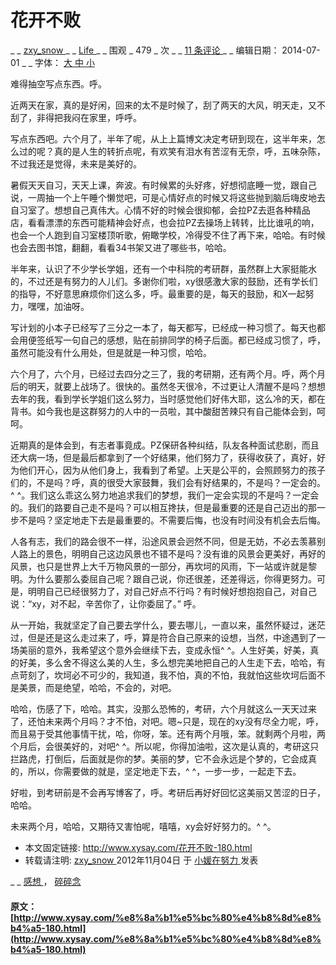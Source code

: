 #  花开不败 

_ _ [ zxy_snow ](http://www.xysay.com/author/zxy_snow) _ _ [ Life ](http://www.xysay.com/category/life) _ _ 围观 _ 479 _ 次  _ _ [ 11 条评论 ](http://www.xysay.com/%e8%8a%b1%e5%bc%80%e4%b8%8d%e8%b4%a5-180.html#comments) _ _ 编辑日期：  2014-07-01  _ _ 字体： [ 大 ](javascript:;) [ 中 ](javascript:;) [ 小 ](javascript:;)

难得抽空写点东西。呼。   
  
近两天在家，真的是好闲，回来的太不是时候了，刮了两天的大风，明天走，又不刮了，非得把我闷在家里，呼呼。   
  
写点东西吧。六个月了，半年了呢，从上上篇博文决定考研到现在，这半年来，怎么过的呢？真的是人生的转折点呢，有欢笑有泪水有苦涩有无奈，呼，五味杂陈，不过我还是觉得，未来是美好的。 

暑假天天自习，天天上课，奔波。有时候累的头好疼，好想彻底睡一觉，跟自己说，一周抽一个上午睡个懒觉吧，可是心情好点的时候又将这些抛到脑后嗨皮地去自习室了。想想自己真伟大。心情不好的时候会很抑郁，会拉PZ去逛各种精品店，看看漂漂的东西可能精神会好点，也会拉PZ去操场上转转，比比谁吼的响，也会一个人跑到自习室楼顶听歌，俯瞰学校，冷得受不住了再下来，哈哈。有时候也会去图书馆，翻翻，看看34书架又进了哪些书，哈哈。   
  
  
半年来，认识了不少学长学姐，还有一个中科院的考研群，虽然群上大家挺能水的，不过还是有努力的人儿们。多谢你们啦，xy很感激大家的鼓励，还有学长们的指导，不好意思麻烦你们这么多，呼。最重要的是，每天的鼓励，和X一起努力，嘿嘿，加油呀。 

写计划的小本子已经写了三分之一本了，每天都写，已经成一种习惯了。每天也都会用便签纸写一句自己的感想，贴在前排同学的椅子后面。都已经成习惯了，呼，虽然可能没有什么用处，但是就是一种习惯，哈哈。 

六个月了，六个月，已经过去四分之三了，我的考研期，还有两个月。呼，两个月后的明天，就要上战场了。很快的。虽然冬天很冷，不过更让人清醒不是吗？想想去年的我，看到学长学姐们这么努力，当时感觉他们好伟大耶，这么冷的天，都在背书。如今我也是这群努力的人中的一员啦，其中酸甜苦辣只有自己能体会到，呵呵。 

近期真的是体会到，有志者事竟成。PZ保研各种纠结，队友各种面试悲剧，而且还大病一场，但是最后都拿到了一个好结果，他们努力了，获得收获了，真好，好为他们开心，因为从他们身上，我看到了希望。上天是公平的，会照顾努力的孩子们的，不是吗？呼，真的很受大家鼓舞，我们会有好结果的，不是吗？一定会的。^ ^。我们这么乖这么努力地追求我们的梦想，我们一定会实现的不是吗？一定会的。我们的路要自己走不是吗？可以相互搀扶，但是最重要的还是自己迈出的那一步不是吗？坚定地走下去是最重要的。不需要后悔，也没有时间没有机会去后悔。   
  
人各有志，我们的路会很不一样，沿途风景会迥然不同，但是无妨，不必去羡慕别人路上的景色，明明自己这边风景也不错不是吗？没有谁的风景会更美好，再好的风景，也只是世界上大千万物风景的一部分，再坎坷的风雨，下一站或许就是黎明。为什么要那么委屈自己呢？跟自己说，你还很差，还差得远，你得更努力。可是，明明自己已经很努力了，对自己好点不行吗？有时候好想抱抱自己，对自己说：“xy，对不起，辛苦你了，让你委屈了。” 呼。 

从一开始，我就坚定了自己要去学什么，要去哪儿，一直以来，虽然怀疑过，迷茫过，但是还是这么走过来了，呼，算是符合自己原来的设想，当然，中途遇到了一场美丽的意外，我希望这个意外会继续下去，变成永恒^ ^。人生好美，好美，真的好美，多么舍不得这么美的人生，多么想完美地把自己的人生走下去，哈哈，有点苛刻了，坎坷必不可少的，我知道，我不怕，真的不怕，我就怕这些坎坷后面不是美景，而是绝望，哈哈，不会的，对吧。 

哈哈，伤感了下，哈哈。其实，没那么恐怖的，考研，六个月就这么一天天过来了，还怕未来两个月吗？才不怕，对吧。嗯~只是，现在的xy没有尽全力呢，呼，而且易于受其他事情干扰，哈，你呀，笨。还有两个月哦，笨。就剩两个月啦，两个月后，会很美好的，对吧^ ^。所以呢，你得加油啦，这次是认真的，考研这只拦路虎，打倒后，后面就是你的梦。美丽的梦，它不会永远是个梦的，它会成真的，所以，你需要做的就是，坚定地走下去，^ ^，一步一步，一起走下去。 

好啦，到考研前是不会再写博客了，呼。考研后再好好回忆这美丽又苦涩的日子，哈哈。 

未来两个月，哈哈，又期待又害怕呢，嘻嘻，xy会好好努力的。^ ^。 

  * 本文固定链接: [ http://www.xysay.com/花开不败-180.html ](http://www.xysay.com/%e8%8a%b1%e5%bc%80%e4%b8%8d%e8%b4%a5-180.html)
  * 转载请注明: [ zxy_snow ](http://www.xysay.com/author/zxy_snow) 2012年11月04日  于 [ 小媛在努力 ](http://www.xysay.com/) 发表 

_ _ [ 感想 ](http://www.xysay.com/tag/%e6%84%9f%e6%83%b3) ， [ 碎碎念 ](http://www.xysay.com/tag/%e7%a2%8e%e7%a2%8e%e5%bf%b5)

  

#### 原文：[http://www.xysay.com/%e8%8a%b1%e5%bc%80%e4%b8%8d%e8%b4%a5-180.html](http://www.xysay.com/%e8%8a%b1%e5%bc%80%e4%b8%8d%e8%b4%a5-180.html)